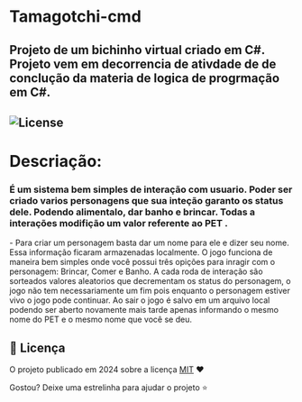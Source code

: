 # Tamagotchi-cmd
<h2>Projeto de um bichinho virtual criado em C#.
  Projeto vem em decorrencia de ativdade de de conclução da materia de logica de progrmação em C#.</h2>
 <h2><img src="https://img.shields.io/badge/License-MIT-blue?color=blue&style=for-the-badge" alt="License" /></h2>

  # Descriação:
 <h3> É um sistema bem simples de interação com usuario. Poder ser criado varios personagens que sua inteção garanto os status dele. Podendo alimentalo, dar banho e brincar.
  Todas a interações modifição um valor referente ao PET .
</h3>
 - Para criar um personagem basta dar um nome para ele e dizer seu nome. Essa informação ficaram armazenadas localmente.
  O jogo funciona de maneira bem simples onde você possui três opições para inragir com o personagem: Brincar, Comer e Banho.
  A cada roda de interação são sorteados valores aleatorios que decrementam os status do personagem, o jogo não tem necessariamente um fim pois enquanto o personagem estiver vivo o jogo pode continuar.
  Ao sair o jogo é salvo em um arquivo local podendo ser aberto novamente mais tarde apenas informando o mesmo nome do PET e o mesmo nome que você se deu.

  ## 📜 Licença   

O projeto publicado em 2024 sobre a licença [MIT]() ❤️ 

Gostou? Deixe uma estrelinha para ajudar o projeto ⭐

